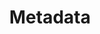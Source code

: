 ---
# -------------------------- #
#        CONTENT TYPE        #
# -------------------------- #

type: "connect"
content-type: "api-structure"
key: "metadata-object"


# -------------------------- #
#        OBJECT INFO         #
# -------------------------- #

title: "Metadata"
description: |
  {% include misc/data-files.html %}
  {{ api.data-structures.metadata.top-level.description | flatify }}

  Refer to the [Select streams and fields guide]({{ link.connect.guides.select-streams-and-fields | prepend: site.baseurl }}) for instructions on selecting streams and fields.

# -------------------------- #
#      OBJECT ATTRIBUTES     #
# -------------------------- #

object-attributes:
  - name: "breadcrumbs"
    type: "array"
    description: |
      An array of strings describing a path into the schema. For example:

      - A value of `[]` refers to the entire schema, or stream
      - A value of `["properties", "<FIELD_NAME>"]` refers to the `properties.<FIELD_NAME>` portion of the schema. For example: `["properties", "id"]` would refer to a field named `id`

  - name: "metadata"
    type: "object"
    description: |
      An object containing metadata associated with the `breadcrumb`. The type of metadata object depends on the `breadcrumb`:

       - For the entire schema (`breadcrumb: []`), this will be a [Stream-level Metadata object]({{ api.data-structures.metadata.stream-level.section }})
       - For an individual field (`breadcrumb: ["properties", "<FIELD_NAME>"]`), this will be a [Field-level Metadata object]({{ api.data-structures.metadata.field-level.section }})

sub-structures:
  - key: "field-level-metadata-object"
  - key: "stream-level-metadata-object"

examples:
  - type: "Database source"
    code: |
      {
         "metadata":[
            {
               "breadcrumb":[],
               "metadata":{
                  "database-name":"demni2mf59dt10",
                  "is-view":false,
                  "row-count":90849,
                  "schema-name":"products",
                  "table-key-properties":[
                     "id"
                  ]
               }
            },
            {
               "breadcrumb":[
                  "properties",
                  "collection_id"
               ],
               "metadata":{
                  "inclusion":"available",
                  "selected-by-default":true,
                  "sql-datatype":"bigint"
               }
            },
            {
               "breadcrumb":[
                  "properties",
                  "id"
               ],
               "metadata":{
                  "inclusion":"automatic",
                  "selected-by-default":true,
                  "sql-datatype":"bigint"
               }
            },
            {
               "breadcrumb":[
                  "properties",
                  "updated_at"
               ],
               "metadata":{
                  "inclusion":"available",
                  "selected-by-default":true,
                  "sql-datatype":"timestamp with time zone"
               }
            }
         ]
      }


  - type: "SaaS source"
    code: |
      {
         "metadata":[
            {
               "breadcrumb":[],
               "metadata":{
                  "forced-replication-method":"INCREMENTAL",
                  "selected":true,
                  "table-key-properties":[
                     "id"
                  ],
                  "valid-replication-keys":[
                     "updated_at"
                  ]
               }
            },
            {
               "breadcrumb":[
                  "properties",
                  "collection_id"
               ],
               "metadata":{
                  "inclusion":"available",
                  "selected":true
               }
            },
            {
               "breadcrumb":[
                  "properties",
                  "created_at"
               ],
               "metadata":{
                  "inclusion":"available",
                  "selected":false
               }
            },
            {
               "breadcrumb":[
                  "properties",
                  "featured"
               ],
               "metadata":{
                  "inclusion":"available",
                  "selected":false
               }
            },
            {
               "breadcrumb":[
                  "properties",
                  "id"
               ],
               "metadata":{
                  "inclusion":"automatic",
                  "selected":false
               }
            },
            {
               "breadcrumb":[
                  "properties",
                  "position"
               ],
               "metadata":{
                  "inclusion":"available",
                  "selected":false
               }
            },
            {
               "breadcrumb":[
                  "properties",
                  "product_id"
               ],
               "metadata":{
                  "inclusion":"available",
                  "selected":false
               }
            },
            {
               "breadcrumb":[
                  "properties",
                  "sort_value"
               ],
               "metadata":{
                  "inclusion":"available",
                  "selected":false
               }
            },
            {
               "breadcrumb":[
                  "properties",
                  "updated_at"
               ],
               "metadata":{
                  "inclusion":"automatic",
                  "selected":false
               }
            }
         ]
      }

---